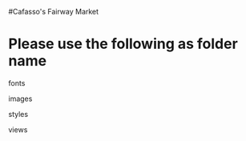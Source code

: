 #Cafasso's Fairway Market

Please use the following as folder name
========================================

fonts

images

styles

views
